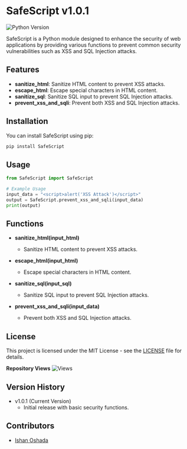 # SafeScript v1.0.1

![Python Version](https://img.shields.io/badge/python-3.9-blue.svg)


SafeScript is a Python module designed to enhance the security of web applications by providing various functions to prevent common security vulnerabilities such as XSS and SQL Injection attacks.

## Features

- **sanitize_html**: Sanitize HTML content to prevent XSS attacks.
- **escape_html**: Escape special characters in HTML content.
- **sanitize_sql**: Sanitize SQL input to prevent SQL Injection attacks.
- **prevent_xss_and_sqli**: Prevent both XSS and SQL Injection attacks.

## Installation

You can install SafeScript using pip:

```bash
pip install SafeScript
```

## Usage

```python
from SafeScript import SafeScript

# Example Usage
input_data = "<script>alert('XSS Attack')</script>"
output = SafeScript.prevent_xss_and_sqli(input_data)
print(output)
```

## Functions

- **sanitize_html(input_html)**
   - Sanitize HTML content to prevent XSS attacks.

- **escape_html(input_html)**
   - Escape special characters in HTML content.

- **sanitize_sql(input_sql)**
   - Sanitize SQL input to prevent SQL Injection attacks.

- **prevent_xss_and_sqli(input_data)**
   - Prevent both XSS and SQL Injection attacks.

## License

This project is licensed under the MIT License - see the [LICENSE](LICENSE) file for details.

**Repository Views** ![Views](https://profile-counter.glitch.me/safescript/count.svg)

## Version History

- v1.0.1 (Current Version)
    - Initial release with basic security functions.

## Contributors

- [Ishan Oshada](https://github.com/ishanoshada)

  

